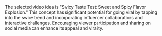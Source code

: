 The selected video idea is "Swicy Taste Test: Sweet and Spicy Flavor Explosion." This concept has significant potential for going viral by tapping into the swicy trend and incorporating influencer collaborations and interactive challenges. Encouraging viewer participation and sharing on social media can enhance its appeal and virality.